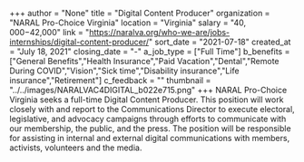 +++
author = "None"
title = "Digital Content Producer"
organization = "NARAL Pro-Choice Virginia"
location = "Virginia"
salary = "$40,000-$42,000"
link = "https://naralva.org/who-we-are/jobs-internships/digital-content-producer/"
sort_date = "2021-07-18"
created_at = "July 18, 2021"
closing_date = "-"
a_job_type = ["Full Time"]
b_benefits = ["General Benefits","Health Insurance","Paid Vacation","Dental","Remote During COVID","Vision","Sick time","Disability insurance","Life insurance","Retirement"]
c_feedback = ""
thumbnail = "../../images/NARALVAC4DIGITAL_b022e715.png"
+++
NARAL Pro-Choice Virginia seeks a full-time Digital Content Producer. This position will work closely with and report to the Communications Director to execute electoral, legislative, and advocacy campaigns through efforts to communicate with our membership, the public, and the press. The position will be responsible for assisting in internal and external digital communications with members, activists, volunteers and the media.  

